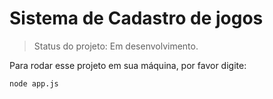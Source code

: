 <h1>Sistema de Cadastro de jogos</h1>

>Status do projeto: Em desenvolvimento.

Para rodar esse projeto em sua máquina, por favor digite:

```
node app.js
```
